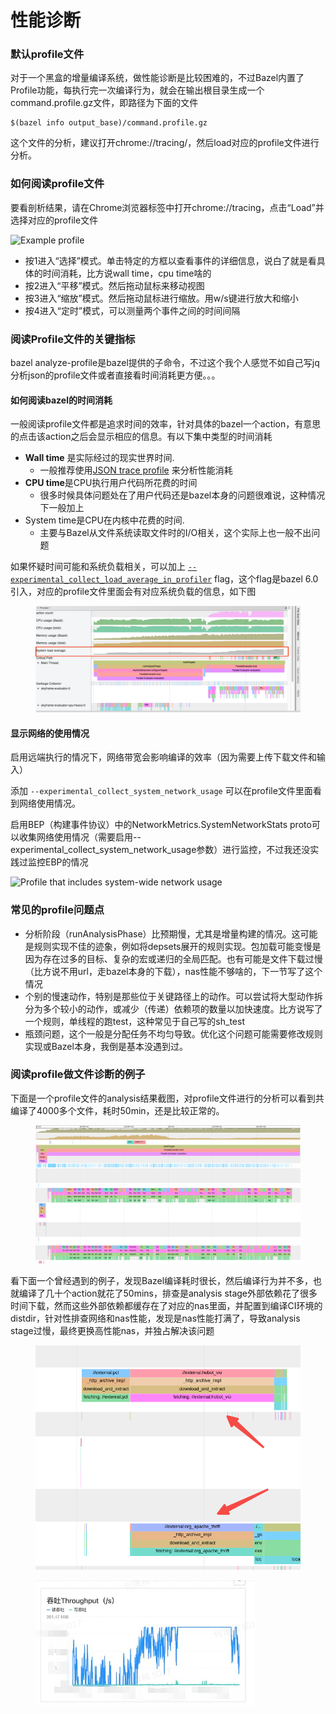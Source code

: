# 性能诊断

### 默认profile文件

对于一个黑盒的增量编译系统，做性能诊断是比较困难的，不过Bazel内置了Profile功能，每执行完一次编译行为，就会在输出根目录生成一个command.profile.gz文件，即路径为下面的文件

```shellscript
$(bazel info output_base)/command.profile.gz
```

这个文件的分析，建议打开chrome://tracing/，然后load对应的profile文件进行分析。

###

### 如何阅读profile文件

要看剖析结果，请在Chrome浏览器标签中打开chrome://tracing，点击“Load”并选择对应的profile文件

![Example profile](https://bazel.build/static/docs/images/json-trace-profile.png)



* 按1进入“选择”模式。单击特定的方框以查看事件的详细信息，说白了就是看具体的时间消耗，比方说wall time，cpu time啥的
* 按2进入“平移”模式。然后拖动鼠标来移动视图
* 按3进入“缩放”模式。然后拖动鼠标进行缩放。用w/s键进行放大和缩小
* 按4进入“定时”模式，可以测量两个事件之间的时间间隔



### 阅读Profile文件的关键指标

bazel analyze-profile是bazel提供的子命令，不过这个我个人感觉不如自己写jq分析json的profile文件或者直接看时间消耗更方便。。。

#### 如何阅读bazel的时间消耗

一般阅读profile文件都是追求时间的效率，针对具体的bazel一个action，有意思的点击该action之后会显示相应的信息。有以下集中类型的时间消耗

* **Wall time** 是实际经过的现实世界时间.
  * 一般推荐使用[JSON trace profile](https://bazel.build/advanced/performance/json-trace-profile) 来分析性能消耗
* **CPU time**是CPU执行用户代码所花费的时间
  * 很多时候具体问题处在了用户代码还是bazel本身的问题很难说，这种情况下一般加上
* System time是CPU在内核中花费的时间.
  * 主要与Bazel从文件系统读取文件时的I/O相关，这个实际上也一般不出问题

如果怀疑时间可能和系统负载相关，可以加上 [`--experimental_collect_load_average_in_profiler`](https://github.com/bazelbuild/bazel/blob/6.0.0/src/main/java/com/google/devtools/build/lib/runtime/CommonCommandOptions.java#L306-L312) flag，这个flag是bazel 6.0引入，对应的profile文件里面会有对应系统负载的信息，如下图

<figure><img src="../.gitbook/assets/image (5).png" alt=""><figcaption></figcaption></figure>



#### 显示网络的使用情况 <a href="#monitoring_network_traffic_for_remote_builds" id="monitoring_network_traffic_for_remote_builds"></a>

启用远端执行的情况下，网络带宽会影响编译的效率（因为需要上传下载文件和输入）

添加 `--experimental_collect_system_network_usage` 可以在profile文件里面看到网络使用情况。

启用BEP（构建事件协议）中的NetworkMetrics.SystemNetworkStats proto可以收集网络使用情况（需要启用--experimental\_collect\_system\_network\_usage参数）进行监控，不过我还没实践过监控EBP的情况

![Profile that includes system-wide network usage](https://bazel.build/static/docs/images/json-trace-profile-network-usage.png)



### 常见的profile问题点

* 分析阶段（runAnalysisPhase）比预期慢，尤其是增量构建的情况。这可能是规则实现不佳的迹象，例如将depsets展开的规则实现。包加载可能变慢是因为存在过多的目标、复杂的宏或递归的全局匹配。也有可能是文件下载过慢（比方说不用url，走bazel本身的下载），nas性能不够啥的，下一节写了这个情况
* 个别的慢速动作，特别是那些位于关键路径上的动作。可以尝试将大型动作拆分为多个较小的动作，或减少（传递）依赖项的数量以加快速度。比方说写了一个规则，单线程的跑test，这种常见于自己写的sh\_test
* 瓶颈问题，这个一般是分配任务不均匀导致。优化这个问题可能需要修改规则实现或Bazel本身，我倒是基本没遇到过。



### 阅读profile做文件诊断的例子

下面是一个profile文件的analysis结果截图，对profile文件进行的分析可以看到共编译了4000多个文件，耗时50min，还是比较正常的。

<figure><img src="../.gitbook/assets/image (6).png" alt=""><figcaption></figcaption></figure>

看下面一个曾经遇到的例子，发现Bazel编译耗时很长，然后编译行为并不多，也就编译了几十个action就花了50mins，排查是analysis stage外部依赖花了很多时间下载，然而这些外部依赖都缓存在了对应的nas里面，并配置到编译CI环境的distdir，针对性排查网络和nas性能，发现是nas性能打满了，导致analysis stage过慢，最终更换高性能nas，并独占解决该问题

<figure><img src="../.gitbook/assets/image (4).png" alt=""><figcaption></figcaption></figure>

<figure><img src="../.gitbook/assets/image (3).png" alt=""><figcaption></figcaption></figure>



###
